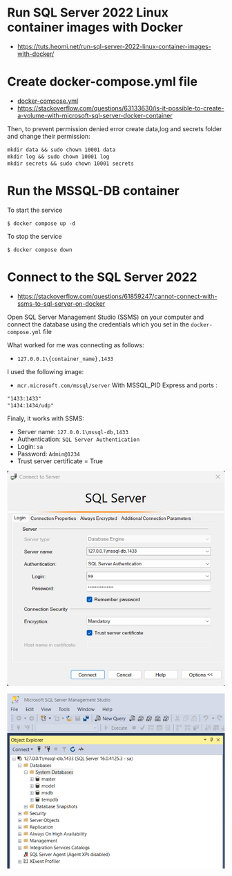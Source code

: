# Run SQL Server 2022 Linux container images with Docker
* https://tuts.heomi.net/run-sql-server-2022-linux-container-images-with-docker/

# Create docker-compose.yml file
* [docker-compose.yml](./docker-compose.yml)
* https://stackoverflow.com/questions/63133630/is-it-possible-to-create-a-volume-with-microsoft-sql-server-docker-container

Then, to prevent permission denied error create data,log and secrets folder and change their permission:
```
mkdir data && sudo chown 10001 data
mkdir log && sudo chown 10001 log
mkdir secrets && sudo chown 10001 secrets
```
# Run the MSSQL-DB container

To start the service
```
$ docker compose up -d
```

To stop the service
```
$ docker compose down
```

# Connect to the SQL Server 2022
* https://stackoverflow.com/questions/61859247/cannot-connect-with-ssms-to-sql-server-on-docker

Open SQL Server Management Studio (SSMS) on your computer and connect the database using the credentials which you set in the `docker-compose.yml` file

What worked for me was connecting as follows:
* `127.0.0.1\{container_name},1433`

I used the following image:
* `mcr.microsoft.com/mssql/server`
With MSSQL_PID Express and ports :
```
"1433:1433"
"1434:1434/udp"
```

Finaly, it works with SSMS:
* Server name: `127.0.0.1\mssql-db,1433`
* Authentication: `SQL Server Authentication`
* Login: `sa`
* Password: `Admin@1234`
* Trust server certificate = True

![ssms_connect](./images/ssms-connect-sqlserver-docker.png)


![ssms_exlorer](./images/ssms-explorer-sqlserver-docker.png)